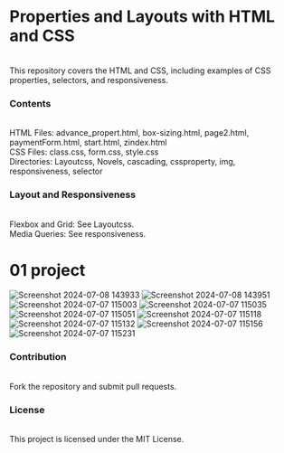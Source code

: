 <h1>Properties and Layouts with HTML and CSS </h1> <br>
This repository covers the HTML and CSS, including examples of CSS properties, selectors, and responsiveness.

<h3>Contents </h3> <br>
HTML Files: advance_propert.html, box-sizing.html, page2.html, paymentForm.html, start.html, zindex.html <br>
CSS Files: class.css, form.css, style.css <br>
Directories: Layoutcss, Novels, cascading, cssproperty, img, responsiveness, selector <br>

<h3>Layout and Responsiveness </h3> <br>
Flexbox and Grid: See Layoutcss. <br>
Media Queries: See responsiveness. <br>

<h1>01 project </h1>

![Screenshot 2024-07-08 143933](https://github.com/user-attachments/assets/f271a2a7-93ba-4f67-b1e2-92f8ee946e81)
![Screenshot 2024-07-08 143951](https://github.com/user-attachments/assets/a5067118-53a7-4340-bcf6-104c4e0c785b)
![Screenshot 2024-07-07 115003](https://github.com/user-attachments/assets/adcfeca4-f9a8-47ad-a21e-8975e0579cd3)
![Screenshot 2024-07-07 115035](https://github.com/user-attachments/assets/ba46dbba-658d-48ca-ab40-3981a7a2f340)
![Screenshot 2024-07-07 115051](https://github.com/user-attachments/assets/b704d323-2f28-4032-9e26-aef6f1f1a600)
![Screenshot 2024-07-07 115118](https://github.com/user-attachments/assets/5c1f28bd-6ca2-4839-959e-47cf4a4f2444)
![Screenshot 2024-07-07 115132](https://github.com/user-attachments/assets/ae929f55-eb2b-42b7-873c-57d44037d915)
![Screenshot 2024-07-07 115156](https://github.com/user-attachments/assets/db55d07e-20c3-4e8e-8adf-082d9f76ac8d)
![Screenshot 2024-07-07 115231](https://github.com/user-attachments/assets/6b3261c4-1ecb-43f7-8108-d40b6056e8e4)

<h3>Contribution</h3> <br>
Fork the repository and submit pull requests.

<h3>License </h3> <br>
This project is licensed under the MIT License.
